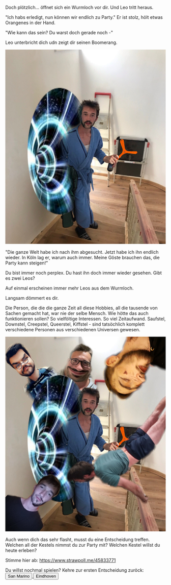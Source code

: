 Doch plötzlich... öffnet sich ein Wurmloch vor dir. Und Leo tritt heraus. 

"Ich habs erledigt, nun können wir endlich zu Party." Er ist stolz, hölt etwas Orangenes in der Hand.

"Wie kann das sein? Du warst doch gerade noch -"

Leo unterbricht dich udn zeigt dir seinen Boomerang.

<img src="img/boomeranghalten.jpg">

"Die ganze Welt habe ich nach ihm abgesucht. Jetzt habe ich ihn endlich wieder. In Köln lag er, warum auch immer. Meine Göste brauchen das, die Party kann steigen!"

Du bist immer noch perplex. Du hast ihn doch immer wieder gesehen. Gibt es zwei Leos? 

Auf einmal erscheinen immer mehr Leos aus dem Wurmloch.

Langsam dömmert es dir.

Die Person, die die die ganze Zeit all diese Hobbies, all die tausende von Sachen gemacht hat, war nie der selbe Mensch. Wie hötte das auch funktionieren sollen?
So vielföltige Interessen. So viel Zeitaufwand. Saufstel, Downstel, Creepstel, Queerstel, Kiffstel - sind tatsöchlich komplett verschiedene Personen aus verschiedenen Universen gewesen.

<img src="img/leofinal.jpg">

Auch wenn dich das sehr flasht, musst du eine Entscheidung treffen. Welchen all der Kestels nimmst du zur Party mit?
Welchen Kestel willst du heute erleben?

Stimme hier ab: https://www.strawpoll.me/45833771

Du willst nochmal spielen? Kehre zur ersten Entscheidung zuröck:
<a href="/leonardkestelistweg.github.io/sanmarino">
<button>San Marino</button>
</a>
<a href="/leonardkestelistweg.github.io/eindhoven">
<button>Eindhoven</button>
</a>